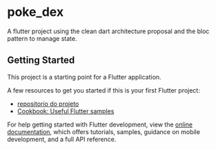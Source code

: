 # poke_dex

A flutter project using the clean dart architecture proposal and the bloc pattern to manage state.

## Getting Started

This project is a starting point for a Flutter application.

A few resources to get you started if this is your first Flutter project:

- [repositorio do projeto](https://github.com/umpedetiago/poke_dex)
- [Cookbook: Useful Flutter samples](https://docs.flutter.dev/cookbook)

For help getting started with Flutter development, view the
[online documentation](https://docs.flutter.dev/), which offers tutorials,
samples, guidance on mobile development, and a full API reference.
